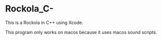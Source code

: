 # Rockola_C-

This is a Rockola in C++ using Xcode.


This program only works on macos because it uses macos sound scripts.
